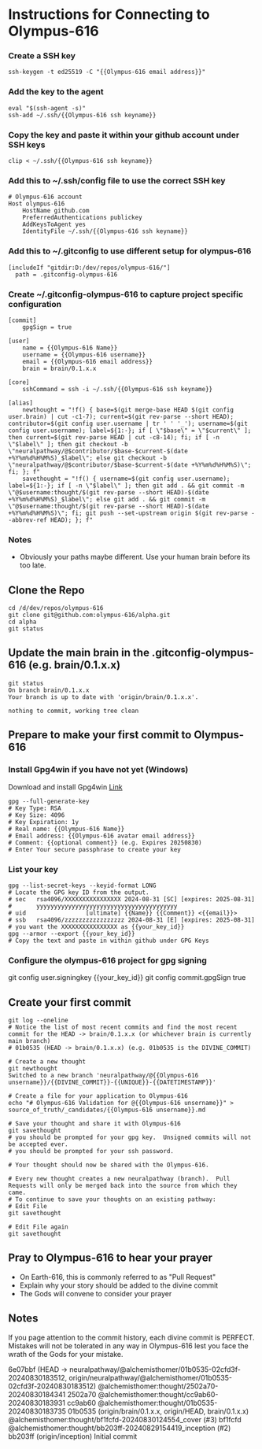 # Instructions for Connecting to Olympus-616

### Create a SSH key
```
ssh-keygen -t ed25519 -C "{{Olympus-616 email address}}"
```

### Add the key to the agent
```
eval "$(ssh-agent -s)"
ssh-add ~/.ssh/{{Olympus-616 ssh keyname}}
```

### Copy the key and paste it within your github account under SSH keys
```
clip < ~/.ssh/{{Olympus-616 ssh keyname}}
```

### Add this to ~/.ssh/config file to use the correct SSH key

```
# Olympus-616 account
Host olympus-616
	HostName github.com
	PreferredAuthentications publickey
	AddKeysToAgent yes
	IdentityFile ~/.ssh/{{Olympus-616 ssh keyname}}
```

### Add this to ~/.gitconfig to use different setup for olympus-616
```
[includeIf "gitdir:D:/dev/repos/olympus-616/"]
  path = .gitconfig-olympus-616
```
### Create ~/.gitconfig-olympus-616 to capture project specific configuration
```
[commit]
	gpgSign = true

[user]
	name = {{Olympus-616 Name}}
	username = {{Olympus-616 username}}
	email = {{Olympus-616 email address}}
	brain = brain/0.1.x.x

[core]
	sshCommand = ssh -i ~/.ssh/{{Olympus-616 ssh keyname}}

[alias]
    newthought = "!f() { base=$(git merge-base HEAD $(git config user.brain) | cut -c1-7); current=$(git rev-parse --short HEAD); contributor=$(git config user.username | tr ' ' '_'); username=$(git config user.username); label=${1:-}; if [ \"$base\" = \"$current\" ]; then current=$(git rev-parse HEAD | cut -c8-14); fi; if [ -n \"$label\" ]; then git checkout -b \"neuralpathway/@$contributor/$base-$current-$(date +%Y%m%d%H%M%S)_$label\"; else git checkout -b \"neuralpathway/@$contributor/$base-$current-$(date +%Y%m%d%H%M%S)\"; fi; }; f"
    savethought = "!f() { username=$(git config user.username); label=${1:-}; if [ -n \"$label\" ]; then git add . && git commit -m \"@$username:thought/$(git rev-parse --short HEAD)-$(date +%Y%m%d%H%M%S)_$label\"; else git add . && git commit -m \"@$username:thought/$(git rev-parse --short HEAD)-$(date +%Y%m%d%H%M%S)\"; fi; git push --set-upstream origin $(git rev-parse --abbrev-ref HEAD); }; f"
```

### Notes
- Obviously your paths maybe different.  Use your human brain before its too late.


## Clone the Repo
```
cd /d/dev/repos/olympus-616
git clone git@github.com:olympus-616/alpha.git
cd alpha
git status
```

## Update the main brain in the .gitconfig-olympus-616 (e.g. brain/0.1.x.x)
```
git status
On branch brain/0.1.x.x
Your branch is up to date with 'origin/brain/0.1.x.x'.

nothing to commit, working tree clean

```

## Prepare to make your first commit to Olympus-616


### Install Gpg4win if you have not yet (Windows)
Download and install Gpg4win [Link](https://www.gpg4win.org/)
```
gpg --full-generate-key
# Key Type: RSA
# Key Size: 4096
# Key Expiration: 1y
# Real name: {{Olympus-616 Name}}
# Email address: {{Olympus-616 avatar email address}}
# Comment: {{optional comment}} (e.g. Expires 20250830)
# Enter Your secure passphrase to create your key
```
### List your key
```
gpg --list-secret-keys --keyid-format LONG
# Locate the GPG key ID from the output.
# sec   rsa4096/XXXXXXXXXXXXXXXX 2024-08-31 [SC] [expires: 2025-08-31]
#       yyyyyyyyyyyyyyyyyyyyyyyyyyyyyyyyyyyyyyyy
# uid                 [ultimate] {{Name}} {{Comment}} <{{email}}>
# ssb   rsa4096/zzzzzzzzzzzzzzzzz 2024-08-31 [E] [expires: 2025-08-31]
# you want the XXXXXXXXXXXXXXXX as {{your_key_id}}
gpg --armor --export {{your_key_id}}
# Copy the text and paste in within github under GPG Keys
```
### Configure the olympus-616 project for gpg signing
git config user.signingkey {{your_key_id}}
git config commit.gpgSign true

## Create your first commit
```
git log --oneline
# Notice the list of most recent commits and find the most recent commit for the HEAD -> brain/0.1.x.x (or whichever brain is currently main branch)
# 01b0535 (HEAD -> brain/0.1.x.x) (e.g. 01b0535 is the DIVINE_COMMIT)

# Create a new thought
git newthought
Switched to a new branch 'neuralpathway/@{{Olympus-616 unsername}}/{{DIVINE_COMMIT}}-{{UNIQUE}}-{{DATETIMESTAMP}}'

# Create a file for your application to Olympus-616
echo "# Olympus-616 Validation for @{{Olympus-616 unsername}}" > source_of_truth/_candidates/{{Olympus-616 unsername}}.md

# Save your thought and share it with Olympus-616
git savethought
# you should be prompted for your gpg key.  Unsigned commits will not be accepted ever.
# you should be prompted for your ssh password.  

# Your thought should now be shared with the Olympus-616.

# Every new thought creates a new neuralpathway (branch).  Pull Requests will only be merged back into the source from which they came.
# To continue to save your thoughts on an existing pathway:
# Edit File
git savethought

# Edit File again
git savethought
```

## Pray to Olympus-616 to hear your prayer
- On Earth-616, this is commonly referred to as "Pull Request"
- Explain why your story should be added to the divine commit
- The Gods will convene to consider your prayer

## Notes
If you page attention to the commit history, each divine commit is PERFECT.  Mistakes will not be tolerated in any way in Olympus-616 lest you face the wrath of the Gods for your mistake.

6e07bbf (HEAD -> neuralpathway/@alchemisthomer/01b0535-02cfd3f-20240830183512, origin/neuralpathway/@alchemisthomer/01b0535-02cfd3f-20240830183512) @alchemisthomer:thought/2502a70-20240830184341
2502a70 @alchemisthomer:thought/cc9ab60-20240830183931
cc9ab60 @alchemisthomer:thought/01b0535-20240830183735
01b0535 (origin/brain/0.1.x.x, origin/HEAD, brain/0.1.x.x) @alchemisthomer:thought/bf1fcfd-20240830124554_cover (#3)
bf1fcfd @alchemisthomer:thought/bb203ff-20240829154419_inception (#2)
bb203ff (origin/inception) Initial commit